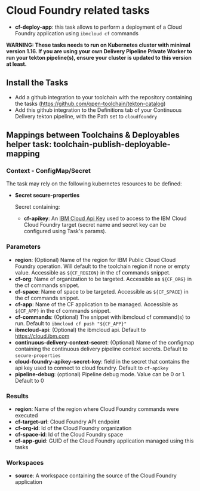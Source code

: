 # Cloud Foundry related tasks

- **cf-deploy-app**: this task allows to perform a deployment of a Cloud Foundry application using `ibmcloud cf` commands

**WARNING: These tasks needs to run on Kubernetes cluster with minimal version 1.16. If you are using your own Delivery Pipeline Private Worker to run your tekton pipeline(s), ensure your cluster is updated to this version at least.**

## Install the Tasks
- Add a github integration to your toolchain with the repository containing the tasks (https://github.com/open-toolchain/tekton-catalog)
- Add this github integration to the Definitions tab of your Continuous Delivery tekton pipeline, with the Path set to `cloudfoundry`

## Mappings between Toolchains & Deployables helper task: toolchain-publish-deployable-mapping

### Context - ConfigMap/Secret

  The task may rely on the following kubernetes resources to be defined:

* **Secret secure-properties**

  Secret containing:
  * **cf-apikey**: An [IBM Cloud Api Key](https://cloud.ibm.com/iam/apikeys) used to access to the IBM Cloud Cloud Foundry target (secret name and secret key can be configured using Task's params).

### Parameters

*  **region**: (Optional) Name of the region for IBM Public Cloud Cloud Foundry operation. Will default to the toolchain region if none or empty value. Accessible as `${CF_REGION}` in the cf commands snippet.
*  **cf-org**: Name of organization to be targeted. Accessible as `${CF_ORG}` in the cf commands snippet.
*  **cf-space**: Name of space to be targeted. Accessible as `${CF_SPACE}` in the cf commands snippet.
*  **cf-app**: Name of the CF application to be managed. Accessible as `${CF_APP}` in the cf commands snippet.
*  **cf-commands**: (Optional) The snippet with ibmcloud cf command(s) to run. Default to `ibmcloud cf push "${CF_APP}"`
*  **ibmcloud-api**: (Optional) the ibmcloud api. Default to https://cloud.ibm.com
*  **continuous-delivery-context-secret**: (Optional) Name of the configmap containing the continuous delivery pipeline context secrets. Default to `secure-properties`
*  **cloud-foundry-apikey-secret-key**: field in the secret that contains the api key used to connect to cloud foundry. Default to `cf-apikey`
* **pipeline-debug**: (optional) Pipeline debug mode. Value can be 0 or 1. Default to 0

### Results

* **region**: Name of the region where Cloud Foundry commands were executed
* **cf-target-url**: Cloud Foundry API endpoint
* **cf-org-id**: Id of the Cloud Foundry organization
* **cf-space-id**: Id of the Cloud Foundry space
* **cf-app-guid**: GUID of the Cloud Foundry application managed using this tasks

### Workspaces

* **source**: A workspace containing the source of the Cloud Foundry application
